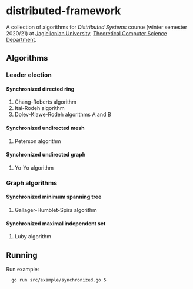 # distributed-framework
A collection of algorithms for _Distributed Systems_ course (winter semester 2020/21) at [Jagiellonian University](https://uj.edu.pl), [Theoretical Computer Science Department](https://tcs.uj.edu.pl).

## Algorithms

### Leader election

#### Synchronized directed ring
1. Chang-Roberts algorithm
2. Itai-Rodeh algorithm
3. Dolev-Klawe-Rodeh algorithms A and B

#### Synchronized undirected mesh
1. Peterson algorithm

#### Synchronized undirected graph
1. Yo-Yo algorithm

### Graph algorithms

#### Synchronized minimum spanning tree
1. Gallager-Humblet-Spira algorithm

#### Synchronized maximal independent set
1. Luby algorithm

## Running

Run example:
```bash
  go run src/example/synchronized.go 5
```
